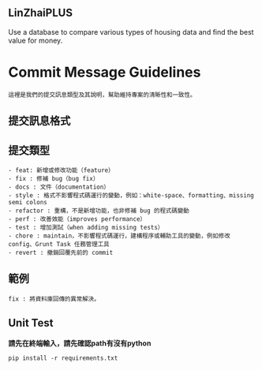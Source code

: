 ## LinZhaiPLUS
Use a database to compare various types of housing data and find the best value for money.

# Commit Message Guidelines

```
這裡是我們的提交訊息類型及其說明，幫助維持專案的清晰性和一致性。
```

## 提交訊息格式

## 提交類型
```
- feat: 新增或修改功能（feature）
- fix : 修補 bug（bug fix）
- docs : 文件（documentation）
- style : 格式不影響程式碼運行的變動，例如：white-space、formatting、missing semi colons
- refactor : 重構，不是新增功能，也非修補 bug 的程式碼變動
- perf : 改善效能（improves performance）
- test : 增加測試（when adding missing tests）
- chore : maintain，不影響程式碼運行，建構程序或輔助工具的變動，例如修改 config、Grunt Task 任務管理工具
- revert : 撤銷回覆先前的 commit
```

## 範例
```
fix : 將資料庫回傳的異常解決。
```

## Unit Test
**請先在終端輸入，請先確認path有沒有python**
```
pip install -r requirements.txt
```

